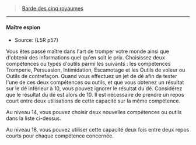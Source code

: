 ﻿---
!Generic
Id: l5r_bard_hd.md#maître-espion
ParentLink: l5r_bard_hd.md#barde-des-cinq-royaumes
Name: Maître espion
ParentName: Barde des cinq royaumes
NameLevel: 4
Source: (L5R p57)
---
> [Barde des cinq royaumes](hd_l5r_bard.md)

---

#### Maître espion

- Source: (L5R p57)

Vous êtes passé maître dans l'art de tromper votre monde ainsi que d'obtenir des informations quel qu'en soit le prix. Choisissez deux compétences ou types d'outils parmi les suivants : les compétences Tromperie, Persuasion, Intimidation, Escamotage et les Outils de voleur ou Outils de contrefaçon. Quand vous effectuez un jet de dé afin de tester l'une de ces deux compétences ou outils, et que vous obtenez un résultat sur le dé inférieur à 10, vous pouvez ignorer le résultat du dé. Considérez que le résultat du dé est alors de 10. Il est nécessaire de prendre un repos court entre deux utilisations de cette capacité sur la même compétence.

Au niveau 14, vous pouvez choisir deux nouvelles compétences ou outils dans la liste ci-dessus.

Au niveau 18, vous pouvez utiliser cette capacité deux fois entre deux repos courts pour chaque compétence concernée.

